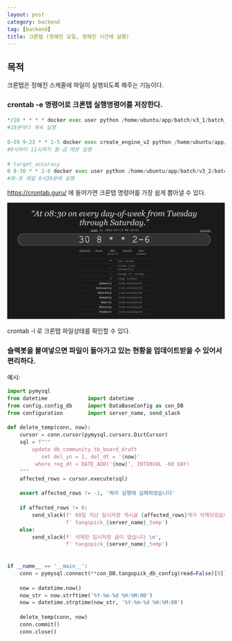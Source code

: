 ```yaml
---
layout: post
category: backend
tag: [backend]
title: 크론탭 (정해진 요일, 정해진 시간에 실행)
---
```


## 목적

크론탭은 정해진 스케줄에 파일이 실행되도록 해주는 기능이다. 

### crontab -e 명령어로 크론탭 실행명령어를 저장한다.

```python
*/10 * * * * docker exec user python /home/ubuntu/app/batch/v3_1/batch_reserve_publish.py > /home/ubuntu/workspace/user/src/log/batch_reserve_publish_log.log 2>&1
#10분마다 계속 실행

0-59 9-23 * * 1-5 docker exec create_engine_v2 python /home/ubuntu/app/process_tool/v3_1/realtime/idea_update_period.py
#9시부터 11시까지 월-금 매분 실행

# target_accuracy
0 8-30 * * 2-6 docker exec user python /home/ubuntu/app/batch/v3_2/batch_price_accuracy.py > /home/ubuntu/app/batch/v3_2/batch_price_accuracy.log 2>&1
#화-토 매일 8시30분에 실행
```

https://crontab.guru/ 에 들어가면 크론탭 명령어를 가장 쉽게 뽑아낼 수 있다.

![api 사용 화면](/public/img/crontab.png)

crontab -l 로 크론탭 파일상태를 확인할 수 있다.

### 슬랙봇을 붙여넣으면 파일이 돌아가고 있는 현황을 업데이트받을 수 있어서 편리하다.

예시: 
```python 
import pymysql
from datetime             import datetime
from config.config_db     import DataBaseConfig as con_DB
from configuration        import server_name, send_slack

def delete_temp(conn, now):
    cursor = conn.cursor(pymysql.cursors.DictCursor)
    sql = f"""
        update db_community.tb_board_draft
           set del_yn = 1, del_dt = '{now}'
         where reg_dt < DATE_ADD('{now}', INTERVAL -60 DAY)
    """
    affected_rows = cursor.execute(sql)

    assert affected_rows != -1, '쿼리 실행에 실패하였습니다'

    if affected_rows != 0:
        send_slack(f' 60일 지난 임시저장 게시글 {affected_rows}개가 삭제되었습니다 \n',
                   f' tangopick_{server_name}_temp')
    else:
        send_slack(f' 삭제한 임시저장 글이 없습니다 \n',
                   f' tangopick_{server_name}_temp')


if __name__ == '__main__':
    conn = pymysql.connect(**con_DB.tangopick_db_config(read=False)[0])

    now = datetime.now()
    now_str = now.strftime('%Y-%m-%d %H:%M:00')
    now = datetime.strptime(now_str, '%Y-%m-%d %H:%M:00')

    delete_temp(conn, now)
    conn.commit()
    conn.close()
```